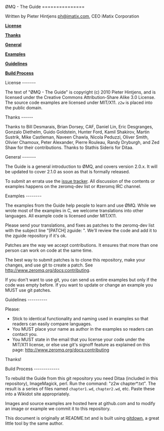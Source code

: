
<A name="toc1-4" title="ØMQ - The Guide" />
ØMQ - The Guide
===============

Written by Pieter Hintjens <ph@imatix.com>, CEO iMatix Corporation


**<a href="#toc2-12">License</a>**

**<a href="#toc2-18">Thanks</a>**

**<a href="#toc2-24">General</a>**

**<a href="#toc2-32">Examples</a>**

**<a href="#toc2-46">Guidelines</a>**

**<a href="#toc2-58">Build Process</a>**

<A name="toc2-12" title="License" />
License
-------

The text of "ØMQ - The Guide" is copyright (c) 2010 Pieter Hintjens, and is licensed under the Creative Commons Attribution-Share Alike 3.0 License.  The source code examples are licensed under MIT/X11.  `z2w` is placed into the public domain.

<A name="toc2-18" title="Thanks" />
Thanks
------

Thanks to Bill Desmarais, Brian Dorsey, CAF, Daniel Lin, Eric Desgranges, Gonzalo Diethelm, Guido Goldstein, Hunter Ford, Kamil Shakirov, Martin Sustrik, Mike Castleman, Naveen Chawla, Nicola Peduzzi, Oliver Smith, Olivier Chamoux, Peter Alexander, Pierre Rouleau, Randy Dryburgh, and Zed Shaw for their contributions.  Thanks to Stathis Sideris for Ditaa.

<A name="toc2-24" title="General" />
General
-------

The Guide is a general introduction to ØMQ, and covers version 2.0.x.  It will be updated to cover 2.1.0 as soon as that is formally released.

To submit an errata use the [issue tracker](http://github.com/imatix/zguide/issues).  All discussion of the contents or examples happens on the zeromq-dev list or #zeromq IRC channel.

<A name="toc2-32" title="Examples" />
Examples
--------

The examples from the Guide help people to learn and use ØMQ.  While we wrote most of the examples in C, we welcome translations into other languages. All example code is licensed under MIT/X11.

Please send your translations, and fixes as patches to the zeromq-dev list with the subject line "[PATCH] zguide: <filename>". We'll review the code and add it to the zguide repository if it's ok.

Patches are the way we accept contributions.  It ensures that more than one person can work on code at the same time.

The best way to submit patches is to clone this repository, make your changes, and use git to create a patch.  See http://www.zeromq.org/docs:contributing.

If you don't want to use git, you can send us entire examples but only if the code was empty before.  If you want to update or change an example you MUST use git patches.

<A name="toc2-46" title="Guidelines" />
Guidelines
----------

Please:

* Stick to identical functionality and naming used in examples so that readers can easily compare languages.
* You MUST place your name as author in the examples so readers can contact you.
* You MUST state in the email that you license your code under the MIT/X11 license, or else use git's signoff feature as explained on this page: http://www.zeromq.org/docs:contributing

Thanks!

<A name="toc2-58" title="Build Process" />
Build Process
-------------

To rebuild the Guide from this git repository you need Ditaa (included in this repository), ImageMagick, perl. Run the command: "z2w chapter*.txt".  The result is a series of files named `chapter1.wd`, `chapter2.wd`, etc.  Paste these into a Wikidot site appropriately.

Images and source examples are hosted here at github.com and to modify an image or example we commit it to this repository.

This document is originally at README.txt and is built using [gitdown](http://github.com/imatix/gitdown), a great little tool by the same author.
